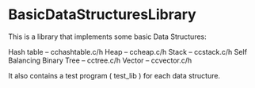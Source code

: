 # BasicDataStructuresLibrary

This is a library that implements some basic Data Structures:

  Hash table – cchashtable.c/h 
  Heap – ccheap.c/h 
  Stack – ccstack.c/h 
  Self Balancing Binary Tree – cctree.c/h 
  Vector – ccvector.c/h 
  
  
  It also contains a test program ( test_lib ) for each data structure.
